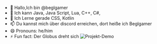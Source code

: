 - 👋 Hallo,Ich bin @beglgamer
- 👀 Ich kann Java, Java Script, Lua, C++, C#, 
- 🌱 Ich Lerne gerade CSS, Kotlin
- 📫 Du kannst mich über discord erreichen, dort heiße ich Beglgamer
- 😄 Pronouns: he/him
- ⚡ Fun fact: Der Globus dreht sich
![Projekt-Demo](https://media2.giphy.com/media/v1.Y2lkPTc5MGI3NjExeDEzZ3UxbTBzNjdqdndldmVjaHh6bDVuaXI2YW84eTRxcHNtNG1mMiZlcD12MV9pbnRlcm5hbF9naWZfYnlfaWQmY3Q9Zw/L1R1tvI9svkIWwpVYr/giphy.gif)
